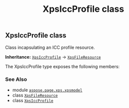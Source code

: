 ﻿---
title: XpsIccProfile class
second_title: Aspose.Page for Python via .NET API References
description: 
type: docs
weight: 170
url: /python-net/aspose.page.xps.xpsmodel/xpsiccprofile/
is_root: false
---

## XpsIccProfile class

Class incapsulating an ICC profile resource.



**Inheritance:** [`XpsIccProfile`](/page/python-net/aspose.page.xps.xpsmodel/xpsiccprofile) → 
[`XpsFileResource`](/page/python-net/aspose.page.xps.xpsmodel/xpsfileresource)



The XpsIccProfile type exposes the following members:


### See Also
* module [`aspose.page.xps.xpsmodel`](..)
* class [`XpsFileResource`](/page/python-net/aspose.page.xps.xpsmodel/xpsfileresource)
* class [`XpsIccProfile`](/page/python-net/aspose.page.xps.xpsmodel/xpsiccprofile)
